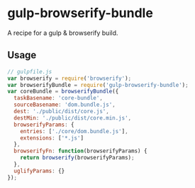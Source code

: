 # gulp-browserify-bundle
A recipe for a gulp &amp; browserify build.

## Usage

~~~javascript
// gulpfile.js
var browserify = require('browserify');
var browserifyBundle = require('gulp-browserify-bundle');
var coreBundle = browserifyBundle({
  taskBasename: 'core-bundle',
  sourceBasename: 'dom.bundle.js',
  dest: './public/dist/core.js',
  destMin: './public/dist/core.min.js',
  browserifyParams: {
    entries: ['./core/dom.bundle.js'],
    extensions: ['*.js']
  },
  browserifyFn: function(browserifyParams) {
    return browserify(browserifyParams);
  },
  uglifyParams: {}
});
~~~